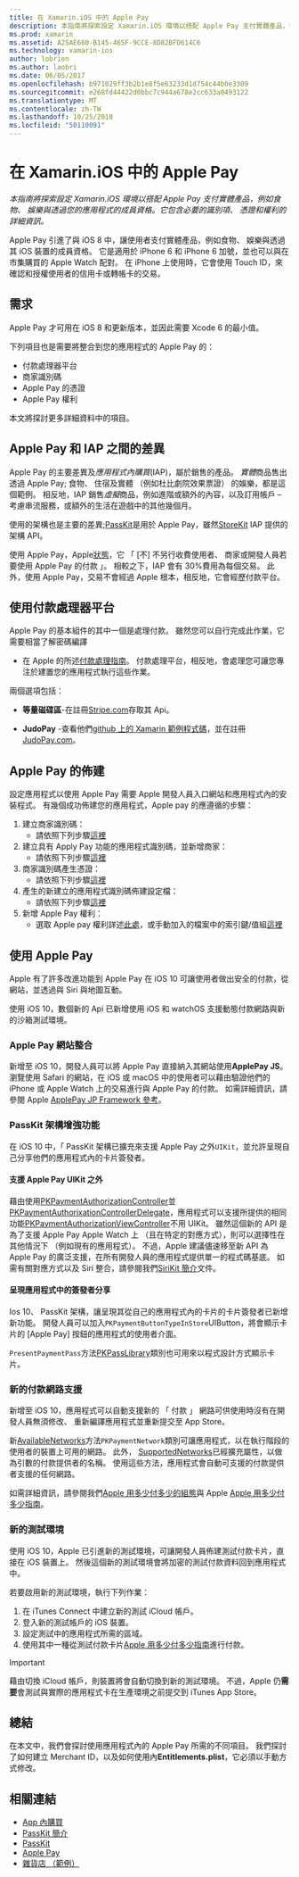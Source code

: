 ```yaml
---
title: 在 Xamarin.iOS 中的 Apple Pay
description: 本指南將探索設定 Xamarin.iOS 環境以搭配 Apple Pay 支付實體產品，例如食物、 娛樂與透過您的應用程式的成員資格。 它包含必要的識別項、 憑證和權利的詳細資訊。
ms.prod: xamarin
ms.assetid: A25AE660-B145-465F-9CCE-8D82BFD614C6
ms.technology: xamarin-ios
author: lobrien
ms.author: laobri
ms.date: 06/05/2017
ms.openlocfilehash: b971029ff3b2b1e8f5e63233d1d754c44b0e3309
ms.sourcegitcommit: e268fd44422d0bbc7c944a678e2cc633a0493122
ms.translationtype: MT
ms.contentlocale: zh-TW
ms.lasthandoff: 10/25/2018
ms.locfileid: "50110091"
---
```

# <a name="apple-pay-in-xamarinios"></a>在 Xamarin.iOS 中的 Apple Pay

_本指南將探索設定 Xamarin.iOS 環境以搭配 Apple Pay 支付實體產品，例如食物、 娛樂與透過您的應用程式的成員資格。它包含必要的識別項、 憑證和權利的詳細資訊。_

Apple Pay 引進了與 iOS 8 中，讓使用者支付實體產品，例如食物、 娛樂與透過其 iOS 裝置的成員資格。 它是適用於 iPhone 6 和 iPhone 6 加號，並也可以與在市集購買的 Apple Watch 配對。 在 iPhone 上使用時，它會使用 Touch ID，來確認和授權使用者的信用卡或轉帳卡的交易。

## <a name="requirements"></a>需求

Apple Pay 才可用在 iOS 8 和更新版本，並因此需要 Xcode 6 的最小值。

下列項目也是需要將整合到您的應用程式的 Apple Pay 的：

 - 付款處理器平台
 - 商家識別碼
 - Apple Pay 的憑證
 - Apple Pay 權利

本文將探討更多詳細資料中的項目。

## <a name="differences-between-apple-pay-and-iap"></a>Apple Pay 和 IAP 之間的差異

Apple Pay 的主要差異及*應用程式內購買*(IAP)，屬於銷售的產品。 *實體*商品售出透過 Apple Pay; 食物、 住宿及實體 （例如杜比劇院效果票證） 的娛樂，都是這個範例。 相反地，IAP 銷售*虛擬*商品，例如進階或額外的內容，以及訂用帳戶 – 考慮串流服務，或額外的生活在遊戲中的其他幾個月。

使用的架構也是主要的差異;[PassKit](https://developer.apple.com/library/ios/documentation/PassKit/Reference/PKPaymentAuthorizationViewController_Ref/)是用於 Apple Pay，雖然[StoreKit](https://developer.apple.com/library/ios/documentation/PassKit/Reference/PKPaymentAuthorizationViewController_Ref/) IAP 提供的架構 API。

使用 Apple Pay，Apple[狀態](https://developer.apple.com/apple-pay/Getting-Started-with-Apple-Pay.pdf)，它 「 [不] 不另行收費使用者、 商家或開發人員若要使用 Apple Pay 的付款 」。 相較之下，IAP 會有 30%費用為每個交易。 此外，使用 Apple Pay，交易不會經過 Apple 根本，相反地，它會經歷付款平台。

## <a name="using-a-payment-processor-platform"></a>使用付款處理器平台

Apple Pay 的基本組件的其中一個是處理付款。 雖然您可以自行完成此作業，它需要相當了解密碼編譯
- 在 Apple 的所述[付款處理指南](https://developer.apple.com/library/ios/ApplePay_Guide/ProcessPayment.html)。
付款處理平台，相反地，會處理您可讓您專注於建置您的應用程式執行這些作業。

兩個選項包括：

- **等量磁碟區**-在註冊[Stripe.com](https://stripe.com/)存取其 Api。

- **JudoPay** -查看他們[github 上的 Xamarin 範例程式碼](https://github.com/Judopay/Xamarin-Sample-App)，並在註冊[JudoPay.com](https://www.judopay.com/)。

## <a name="provisioning-for-apple-pay"></a>Apple Pay 的佈建

設定應用程式以使用 Apple Pay 需要 Apple 開發人員入口網站和應用程式內的安裝程式。 有幾個成功佈建您的應用程式，Apple pay 的應遵循的步驟：

1. 建立商家識別碼：
    - 請依照下列步驟[這裡](~/ios/deploy-test/provisioning/capabilities/apple-pay-capabilities.md#merchantid)
2. 建立具有 Apply Pay 功能的應用程式識別碼，並新增商家：
    - 請依照下列步驟[這裡](~/ios/deploy-test/provisioning/capabilities/apple-pay-capabilities.md#appid)
3. 商家識別碼產生憑證：
    - 請依照下列步驟[這裡](~/ios/deploy-test/provisioning/capabilities/apple-pay-capabilities.md#certificate)
4. 產生的新建立的應用程式識別碼佈建設定檔：
    - 請依照下列步驟[這裡](~/ios/get-started/installation/device-provisioning/manual-provisioning.md#provisioning)
5. 新增 Apple Pay 權利：
    - 選取 Apple pay 權利詳述[此處](~/ios/deploy-test/provisioning/entitlements.md)，或手動加入的檔案中的索引鍵/值組[這裡](~/ios/deploy-test/provisioning/entitlements.md)

## <a name="working-with-apple-pay"></a>使用 Apple Pay

Apple 有了許多改進功能到 Apple Pay 在 iOS 10 可讓使用者做出安全的付款，從網站，並透過與 Siri 與地圖互動。

使用 iOS 10，數個新的 Api 已新增使用 iOS 和 watchOS 支援動態付款網路與新的沙箱測試環境。

### <a name="apple-pay-website-integration"></a>Apple Pay 網站整合

新增至 iOS 10，開發人員可以將 Apple Pay 直接納入其網站使用**ApplePay JS**。 瀏覽使用 Safari 的網站，在 iOS 或 macOS 中的使用者可以藉由驗證他們的 iPhone 或 Apple Watch 上的交易進行與 Apple Pay 的付款。 如需詳細資訊，請參閱 Apple [ApplePay JP Framework 參考](https://developer.apple.com/reference/applepayjs)。

### <a name="passkit-framework-enhancements"></a>PassKit 架構增強功能

在 iOS 10 中，「 PassKit 架構已擴充來支援 Apple Pay 之外`UIKit`，並允許呈現自己分享他們的應用程式內的卡片簽發者。


#### <a name="supporting-apple-pay-outside-of-uikit"></a>支援 Apple Pay UIKit 之外

藉由使用[PKPaymentAuthorizationController](https://developer.apple.com/reference/passkit/pkpaymentauthorizationcontroller)並[PKPaymentAuthorixationControllerDelegate](https://developer.apple.com/reference/passkit/pkpaymentauthorizationcontrollerdelegate)，應用程式可以支援所提供的相同功能[PKPaymentAuthorizationViewController](https://developer.apple.com/reference/passkit/pkpaymentauthorizationviewcontroller)不用 UIKit。 雖然這個新的 API 是為了支援 Apple Pay Apple Watch 上 （且在特定的對應方式），則可以選擇性在其他情況下 （例如現有的應用程式）。 不過，Apple 建議儘速移至新 API 為 Apple Pay 的廣泛支援，在所有開發人員的應用程式提供單一的程式碼基底。 如需有關對應方式以及 Siri 整合，請參閱我們[SiriKit 簡介](~/ios/platform/sirikit/index.md)文件。

#### <a name="presenting-issuer-cards-from-within-apps"></a>呈現應用程式中的簽發者分享

Ios 10、 PassKit 架構，讓呈現其從自己的應用程式內的卡片的卡片簽發者已新增新功能。 開發人員可以加入`PKPaymentButtonTypeInStore`UIButton，將會顯示卡片的 [Apple Pay] 按鈕的應用程式的使用者介面。

`PresentPaymentPass`方法[PKPassLibrary](https://developer.apple.com/reference/passkit/pkpasslibrary)類別也可用來以程式設計方式顯示卡片。

### <a name="new-payment-network-support"></a>新的付款網路支援

新增至 iOS 10，應用程式可以自動支援新的 「 付款 」 網路可供使用時沒有在開發人員無須修改、 重新編譯應用程式並重新提交至 App Store。

新[AvailableNetworks](https://developer.apple.com/reference/passkit/pkpaymentrequest/1833288-availablenetworks)方法`PKPaymentNetwork`類別可讓應用程式，以在執行階段的使用者的裝置上可用的網路。 此外， [SupportedNetworks](https://developer.apple.com/reference/passkit/pkpaymentrequest/1619329-supportednetworks)已經擴充屬性，以做為引數的付款提供者的名稱。 使用這些方法，應用程式會自動可支援的付款提供者支援的任何網路。

如需詳細資訊，請參閱我們[Apple 用多少付多少的組態](~/ios/platform/apple-pay.md)與 Apple [Apple 用多少付多少指南](https://developer.apple.com/apple-pay/)。

### <a name="new-testing-environment"></a>新的測試環境

使用 iOS 10，Apple 已引進新的測試環境，可讓開發人員佈建測試付款卡片，直接在 iOS 裝置上。 然後這個新的測試環境會將加密的測試付款資料回到應用程式中。

若要啟用新的測試環境，執行下列作業：

1. 在 iTunes Connect 中建立新的測試 iCloud 帳戶。
2. 登入新的測試帳戶的 iOS 裝置。
3. 設定測試中的應用程式所需的區域。
4. 使用其中一種從測試付款卡片[Apple 用多少付多少指南](https://developer.apple.com/apple-pay/)進行付款。

> [!IMPORTANT]
> 藉由切換 iCloud 帳戶，則裝置將會自動切換到新的測試環境。 不過，Apple 仍**需要**會測試與實際的應用程式卡在生產環境之前提交到 iTunes App Store。

## <a name="summary"></a>總結

在本文中，我們會探討使用應用程式內的 Apple Pay 所需的不同項目。 我們探討了如何建立 Merchant ID，以及如何使用內**Entitlements.plist**，它必須以手動方式修改。

## <a name="related-links"></a>相關連結

- [App 內購買](~/ios/platform/in-app-purchasing/index.md)
- [PassKit 簡介](~/ios/platform/passkit.md)
- [PassKit](https://developer.apple.com/library/ios/documentation/PassKit/Reference/PKPaymentAuthorizationViewController_Ref/)
- [Apple Pay](https://developer.apple.com/apple-pay/)
- [雜貨店 （範例）](https://developer.xamarin.com/samples/monotouch/ios9/Emporium/)
